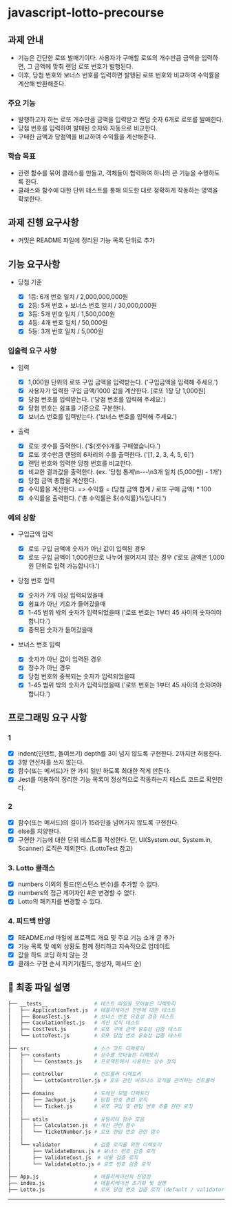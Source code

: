 # javascript-lotto-precourse

## 과제 안내

- 기능은 간단한 로또 발매기이다. 사용자가 구매할 로또의 개수만큼 금액을 입력하면, 그 금액에 맞춰 랜덤 로또 번호가 발행된다.
- 이후, 당첨 번호와 보너스 번호를 입력하면 발행된 로또 번호와 비교하여 수익률을 계산해 반환해준다.

### 주요 기능

- 발행하고자 하는 로또 개수만큼 금액을 입력받고 랜덤 숫자 6개로 로또를 발매한다.
- 당첨 번호를 입력하여 발매된 숫자와 자동으로 비교한다.
- 구매한 금액과 당첨액을 비교하여 수익률을 계산해준다.

### 학습 목표

- 관련 함수를 묶어 클래스를 만들고, 객체들이 협력하여 하나의 큰 기능을 수행하도록 한다.
- 클래스와 함수에 대한 단위 테스트를 통해 의도한 대로 정확하게 작동하는 영역을 확보한다.

## 과제 진행 요구사항

- 커밋은 README 파일에 정리된 기능 목록 단위로 추가

## 기능 요구사항

- 당첨 기준

  - [x] 1등: 6개 번호 일치 / 2,000,000,000원
  - [x] 2등: 5개 번호 + 보너스 번호 일치 / 30,000,000원
  - [x] 3등: 5개 번호 일치 / 1,500,000원
  - [x] 4등: 4개 번호 일치 / 50,000원
  - [x] 5등: 3개 번호 일치 / 5,000원

### 입출력 요구 사항

- 입력

  - [x] 1,000원 단위의 로또 구입 금액을 입력받는다. ('구입금액을 입력해 주세요.')
  - [x] 사용자가 입력한 구입 금액/1000 값을 계산한다. [로또 1장 당 1,000원]
  - [x] 당첨 번호를 입력받는다. ('당첨 번호를 입력해 주세요.')
  - [x] 당첨 번호는 쉼표를 기준으로 구분한다.
  - [x] 보너스 번호를 입력받는다. ('보너스 번호를 입력해 주세요.')

- 출력

  - [x] 로또 갯수를 출력한다. ('${갯수}개를 구매했습니다.')
  - [x] 로또 갯수만큼 랜덤의 6자리의 수를 출력한다. ('[1, 2, 3, 4, 5, 6]')
  - [x] 랜덤 번호와 입력한 당첨 번호를 비교한다.
  - [x] 비교한 결과값을 출력한다. (ex. '당첨 통계\n---\n3개 일치 (5,000원) - 1개')
  - [x] 당첨 금액 총합을 계산한다.
  - [x] 수익률을 계산한다. => 수익률 = (당첨 금액 합계 / 로또 구매 금액) \* 100
  - [x] 수익률을 출력한다. ('총 수익률은 ${수익률}%입니다.')

### 예외 상황

- 구입금액 입력

  - [x] 로또 구입 금액에 숫자가 아닌 값이 입력된 경우
  - [x] 로또 구입 금액이 1,000원으로 나누어 떨어지지 않는 경우 ('로또 금액은 1,000원 단위로 입력 가능합니다.')

- 당첨 번호 입력

  - [x] 숫자가 7개 이상 입력되었을때
  - [x] 쉼표가 아닌 기호가 들어갔을때
  - [x] 1-45 범위 밖의 숫자가 입력되었을때 ('로또 번호는 1부터 45 사이의 숫자여야 합니다.')
  - [x] 중복된 숫자가 들어갔을때

- 보너스 번호 입력

  - [x] 숫자가 아닌 값이 입력된 경우
  - [x] 정수가 아닌 경우
  - [x] 당첨 번호와 중복되는 숫자가 입력되었을때
  - [x] 1-45 범위 밖의 숫자가 입력되었을때 ('로또 번호는 1부터 45 사이의 숫자여야 합니다.')

## 프로그래밍 요구 사항

### 1

- [x] indent(인덴트, 들여쓰기) depth를 3이 넘지 않도록 구현한다. 2까지만 허용한다.
- [x] 3항 연산자를 쓰지 않는다.
- [x] 함수(또는 메서드)가 한 가지 일만 하도록 최대한 작게 만든다.
- [x] Jest를 이용하여 정리한 기능 목록이 정상적으로 작동하는지 테스트 코드로 확인한다.

### 2

- [x] 함수(또는 메서드)의 길이가 15라인을 넘어가지 않도록 구현한다.
- [x] else를 지양한다.
- [x] 구현한 기능에 대한 단위 테스트를 작성한다. 단, UI(System.out, System.in, Scanner) 로직은 제외한다. (LottoTest 참고)

### 3. Lotto 클래스

- [x] numbers 이외의 필드(인스턴스 변수)를 추가할 수 없다.
- [x] numbers의 접근 제어자인 #은 변경할 수 없다.
- [x] Lotto의 패키지를 변경할 수 있다.

### 4. 피드백 반영

- [x] README.md 파일에 프로젝트 개요 및 주요 기능 소개 글 추가
- [x] 기능 목록 및 예외 상황도 함께 정리하고 지속적으로 업데이트
- [x] 값을 하드 코딩 하지 않는 것
- [x] 클래스 구현 순서 지키기(필드, 생성자, 메서드 순)

## 📂 최종 파일 설명

```bash
├── __tests__               # 테스트 파일을 모아놓은 디렉토리
│   ├── ApplicationTest.js  # 애플리케이션 전반에 대한 테스트
│   ├── BonusTest.js        # 보너스 번호 유효성 검증 테스트
│   ├── CaculationTest.js   # 계산 로직 테스트
│   ├── CostTest.js         # 로또 구매 금액 유효성 검증 테스트
│   └── LottoTest.js        # 로또 당첨 번호 유효성 검증 테스트
│
├── src                     # 소스 코드 디렉토리
│   ├── constants           # 상수를 모아놓은 디렉토리
│   │   └── Constants.js    # 프로젝트에서 사용하는 상수 정의
│   │
│   ├── controller          # 컨트롤러 디렉토리
│   │   └── LottoController.js # 로또 관련 비즈니스 로직을 관리하는 컨트롤러
│   │
│   ├── domains             # 도메인 모델 디렉토리
│   │   ├── Jackpot.js      # 당첨 번호 관련 로직
│   │   └── Ticket.js       # 로또 구입 및 랜덤 번호 추출 관련 로직
│   │
│   ├── utils               # 유틸리티 함수 모음
│   │   ├── Calculation.js  # 계산 관련 함수
│   │   └── TicketNumber.js # 로또 랜덤 번호 관련 함수
│   │
│   └── validator           # 검증 로직을 위한 디렉토리
│       ├── ValidateBonus.js # 보너스 번호 검증 로직
│       ├── ValidateCost.js  # 비용 검증 로직
│       └── ValidateLotto.js # 로또 번호 검증 로직
│
├── App.js                  # 애플리케이션의 진입점
├── index.js                # 애플리케이션 초기화 및 실행
├── Lotto.js                # 로또 당첨 번호 검증 로직 (default / validator 디렉토리의 파일들과 동일한 역할)
```

---
